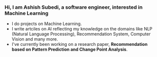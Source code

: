### Hi, I am Ashish Subedi, a software engineer, interested in Machine Learning

* I do projects on Machine Learning.
* I write artciles on AI reflecting my knowledge on the domains like NLP (Natural Language Processing), Recommendation System, Computer Vision and many more.
* I've currently been working on a research paper, **Recommendation based on Pattern Prediction and Change Point Analysis**.

